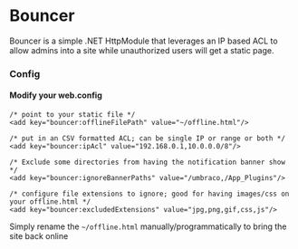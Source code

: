 Bouncer
=======

Bouncer is a simple .NET HttpModule that leverages an IP based ACL to allow admins into a site while unauthorized users will get a static page.

### Config ###

#### Modify your web.config ####

    /* point to your static file */
    <add key="bouncer:offlineFilePath" value="~/offline.html"/>
    
    /* put in an CSV formatted ACL; can be single IP or range or both */
    <add key="bouncer:ipAcl" value="192.168.0.1,10.0.0.0/8"/>
    
    /* Exclude some directories from having the notification banner show */
    <add key="bouncer:ignoreBannerPaths" value="/umbraco,/App_Plugins"/>
    
    /* configure file extensions to ignore; good for having images/css on your offline.html */
    <add key="bouncer:excludedExtensions" value="jpg,png,gif,css,js"/>

Simply rename the `~/offline.html` manually/programmatically to bring the site back online
